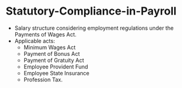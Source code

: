 # Statutory-Compliance-in-Payroll

- Salary structure considering employment regulations under the Payments of Wages Act.
- Applicable acts:
  - Minimum Wages Act
  - Payment of Bonus Act
  - Payment of Gratuity Act
  - Employee Provident Fund
  - Employee State Insurance
  - Profession Tax.
